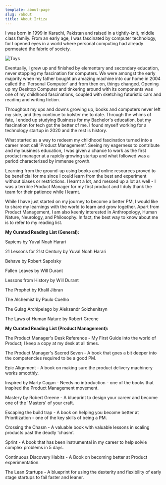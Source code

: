 ```yaml
---
template: about-page
slug: /about
title: About Irtiza
---
```

I was born in 1999 in Karachi, Pakistan and raised in a tightly-knit, middle class family. From an early age, I was fascinated by computer technology, for I opened eyes in a world where personal computing had already permeated the fabric of society.

![Toys](/assets/cover.jpg "Toys")

Eventually, I grew up and finished by elementary and secondary education, never stopping my fascination for computers. We were amongst the early majority when my father bought an amazing machine into our home in 2004 called the 'Personal Computer' and from then on, things changed. Opening up my Desktop Computer and tinkering around with its components was one of my childhood fascinations, coupled with sketching futuristic cars and reading and writing fiction.

Throughout my ups and downs growing up, books and computers never left my side, and they continue to bolster me to date. Through the whims of fate, I ended up studying Business for my Bachelor's education, but my fascination for tech got the better of me. I found myself working for a technology startup in 2020 and the rest is history.

What started as a way to redeem my childhood fascination turned into a career most call 'Product Management'. Seeing my eagerness to contribute and my business education, I was given a chance to work as the first product manager at a rapidly growing startup and what followed was a period characterized by immense growth.

Learning from the ground-up using books and online resources proved to be beneficial for me since I could learn from the best and experiment without biases or restrictions. I learnt a lot, and messed up a lot as well - I was a terrible Product Manager for my first product and I duly thank the team for their patience while I learnt.

While I have just started on my journey to become a better PM, I would like to share my learnings with the world to learn and grow together. Apart from Product Management, I am also keenly interested in Anthropology, Human Nature, Neurology, and Philosophy. In fact, the best way to know about me is to refer to my reading list.

**My Curated Reading List (General):**

Sapiens by Yuval Noah Harari

21 Lessons for 21st Century by Yuval Noah Harari

Behave by Robert Sapolsky

Fallen Leaves by Will Durant

Lessons from History by Will Durant

The Prophet by Khalil Jibran

The Alchemist by Paulo Coelho

The Gulag Archipelago by Aleksandr Solzhenitsyn

The Laws of Human Nature by Robert Greene



**My Curated Reading List (Product Management):**

The Product Manager's Desk Reference - My First Guide into the world of Product; I keep a copy at my desk at all times.

The Product Manager's Sacred Seven - A book that goes a bit deeper into the competencies required to be a good PM.

Epic Alignment - A book on making sure the product delivery machinery works smoothly.

Inspired by Marty Cagan - Needs no introduction - one of the books that inspired the Product Management movement.

Mastery by Robert Greene - A blueprint to design your career and become one of the 'Masters' of your craft.

Escaping the build trap - A book on helping you become better at Prioritization - one of the key skills of being a PM.

Crossing the Chasm - A valuable book with valuable lessons in scaling products past the deadly 'chasm'.

Sprint - A book that has been instrumental in my career to help solvie complex problems in 5 days.

Continuous Discovery Habits - A Book on becoming better at Product experimentation.

The Lean Startups - A blueprint for using the dexterity and flexibility of early stage startups to fail faster and leaner.